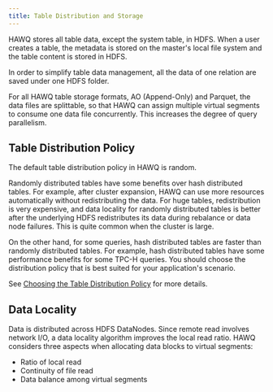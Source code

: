 ```yaml
---
title: Table Distribution and Storage
---
```


HAWQ stores all table data, except the system table, in HDFS. When a user creates a table, the metadata is stored on the master's local file system and the table content is stored in HDFS.

In order to simplify table data management, all the data of one relation are saved under one HDFS folder.

For all HAWQ table storage formats, AO \(Append-Only\) and Parquet, the data files are splittable, so that HAWQ can assign multiple virtual segments to consume one data file concurrently. This increases the degree of query parallelism.

## Table Distribution Policy

The default table distribution policy in HAWQ is random.

Randomly distributed tables have some benefits over hash distributed tables. For example, after cluster expansion, HAWQ can use more resources automatically without redistributing the data. For huge tables, redistribution is very expensive, and data locality for randomly distributed tables is better after the underlying HDFS redistributes its data during rebalance or data node failures. This is quite common when the cluster is large.

On the other hand, for some queries, hash distributed tables are faster than randomly distributed tables. For example, hash distributed tables have some performance benefits for some TPC-H queries. You should choose the distribution policy that is best suited for your application's scenario.

See [Choosing the Table Distribution Policy](../200/hawq/ddl/ddl-table.html) for more details.

## Data Locality

Data is distributed across HDFS DataNodes. Since remote read involves network I/O, a data locality algorithm improves the local read ratio. HAWQ considers three aspects when allocating data blocks to virtual segments:

-   Ratio of local read
-   Continuity of file read
-   Data balance among virtual segments
